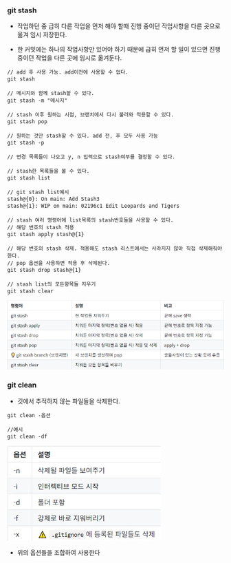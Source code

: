 ### git stash

* 작업하던 중 급히 다른 작업을 먼저 해야 할때 진행 중이던 작업사항을 다른 곳으로 옮겨 임시 저장한다.

* 한 커밋에는 하나의 작업사항만 있어야 하기 때문에 급히 먼저 할 일이 있으면 진행 중이던 작업을 다른 곳에 임시로 옮겨둔다.

```
// add 후 사용 가능. add이전에 사용할 수 없다.
git stash

// 메시지와 함께 stash할 수 있다.
git stash -m "메시지"

// stash 이후 원하는 시점, 브랜치에서 다시 불러와 적용할 수 있다.
git stash pop

// 원하는 것만 stash할 수 있다. add 전, 후 모두 사용 가능
git stash -p

// 변경 목록들이 나오고 y, n 입력으로 stash여부를 결정할 수 있다.

// stash한 목록들을 볼 수 있다.
git stash list

// git stash list예시
stash@{0}: On main: Add Stash3
stash@{1}: WIP on main: 02196c1 Edit Leopards and Tigers

// stash 여러 명령어에 list목록의 stash번호들을 사용할 수 있다.
// 해당 번호의 stash 적용
git stash apply stash@{1}

// 해당 번호의 stash 삭제. 적용해도 stash 리스트에서는 사라지지 않아 직접 삭제해줘야 한다.
// pop 옵션을 사용하면 적용 후 삭제된다.
git stash drop stash@{1}

// stash list의 모든항목들 지우기
git stash clear
```
<img src="https://raw.githubusercontent.com/pansakr/TIL/refs/heads/main/%EC%9D%B4%EB%AF%B8%EC%A7%80/Git/stash.jpg" alt="stash">

### git clean

* 깃에서 추적하지 않는 파일들을 삭제한다.

```
git clean -옵션

//예시
git clean -df
```
<img src="https://raw.githubusercontent.com/pansakr/TIL/refs/heads/main/%EC%9D%B4%EB%AF%B8%EC%A7%80/Git/clean.jpg" alt="clean">

* 위의 옵션들을 조합하여 사용한다
